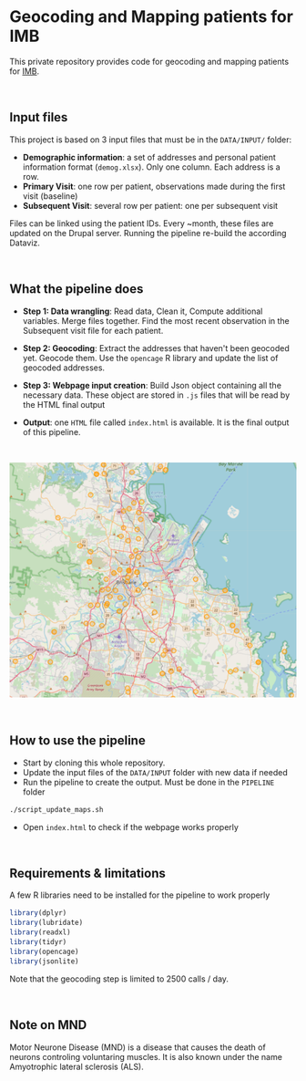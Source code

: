 # Geocoding and Mapping patients for IMB

This private repository provides code for geocoding and mapping patients for [IMB](https://imb.uq.edu.au).

<br>

## Input files
This project is based on 3 input files that must be in the `DATA/INPUT/` folder:

  - **Demographic information**: a set of addresses and personal patient information format (`demog.xlsx`). Only one column. Each address is a row.
  - **Primary Visit**: one row per patient, observations made during the first visit (baseline)
  - **Subsequent Visit**: several row per patient: one per subsequent visit

Files can be linked using the patient IDs. Every ~month, these files are updated on the Drupal server. Running the pipeline re-build the according Dataviz.

<br>

## What the pipeline does

- **Step 1: Data wrangling**: Read data, Clean it, Compute additional variables. Merge files together. Find the most recent observation in the Subsequent visit file for each patient.

- **Step 2: Geocoding**: Extract the addresses that haven't been geocoded yet. Geocode them. Use the `opencage` R library and update the list of geocoded addresses.

- **Step 3: Webpage input creation**: Build Json object containing all the necessary data. These object are stored in `.js` files that will be read by the HTML final output

- **Output**: one `HTML` file called `index.html` is available. It is the final output of this pipeline.

<br>

![map](img_map.png)




<br>

## How to use the pipeline
- Start by cloning this whole repository.
- Update the input files of the `DATA/INPUT` folder with new data if needed
- Run the pipeline to create the output. Must be done in the `PIPELINE` folder

```bash
./script_update_maps.sh
```

- Open `index.html` to check if the webpage works properly



<br>

## Requirements & limitations
A few R libraries need to be installed for the pipeline to work properly
```R
library(dplyr)
library(lubridate)
library(readxl)
library(tidyr)
library(opencage)
library(jsonlite)
```
Note that the geocoding step is limited to 2500 calls / day.




<br>

## Note on MND
Motor Neurone Disease (MND) is a disease that causes the death of neurons controling voluntaring muscles. It is also known under the name Amyotrophic lateral sclerosis (ALS).
